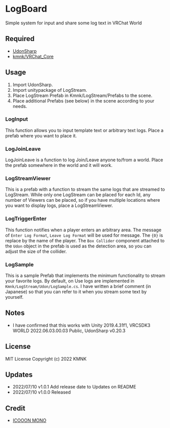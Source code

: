 # LogBoard
Simple system for input and share some log text in VRChat World

## Required
- [UdonSharp](vrchat-community/UdonSharp)
- [kmnk/VRChat_Core](https://github.com/kmnk/VRChat_Core)

## Usage
1. Import UdonSharp.
2. Import unitypackage of LogStream.
3. Place LogStream Prefab in Kmnk/LogStream/Prefabs to the scene.
4. Place additional Prefabs (see below) in the scene according to your needs.

### LogInput
This function allows you to input template text or arbitrary text logs.
Place a prefab where you want to place it.

### LogJoinLeave
LogJoinLeave is a function to log Join/Leave anyone to/from a world.
Place the prefab somewhere in the world and it will work.

### LogStreamViewer
This is a prefab with a function to stream the same logs that are streamed to LogStream.
While only one LogStream can be placed for each Id, any number of Viewers can be placed, so if you have multiple locations where you want to display logs, place a LogStreamViewer.

### LogTriggerEnter
This function notifies when a player enters an arbitrary area.
The message of `Enter Log Format`, `Leave Log Format` will be used for message. The `{0}` is replace by the name of the player.
The `Box Collider` component attached to the `Udon` object in the prefab is used as the detection area, so you can adjust the size of the collider.

### LogSample
This is a sample Prefab that implements the minimum functionality to stream your favorite logs.
By default, on Use logs are implemented in `Kmnk/LogStream/Udon/LogSample.cs`.
I have written a brief comment (in Japanese) so that you can refer to it when you stream some text by yourself.


## Notes
- I have confirmed that this works with Unity 2019.4.31f1, VRCSDK3 WORLD 2022.06.03.00.03 Public, UdonSharp v0.20.3

## License
MIT License
Copyright (c) 2022 KMNK

## Updates
- 2022/07/10 v1.0.1 Add release date to Updates on README
- 2022/07/10 v1.0.0 Released

## Credit
- [ICOOON MONO](https://icooon-mono.com/)